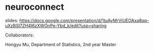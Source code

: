 # neuroconnect

slides: https://docs.google.com/presentation/d/1tuAyMrViUEOAxa8qp-uXzBSI7ZH4I6zXWOnPe-Ybd_k/edit?usp=sharing

Collaborators:

Hongyu Mu, Department of Statistics, 2nd year Master
